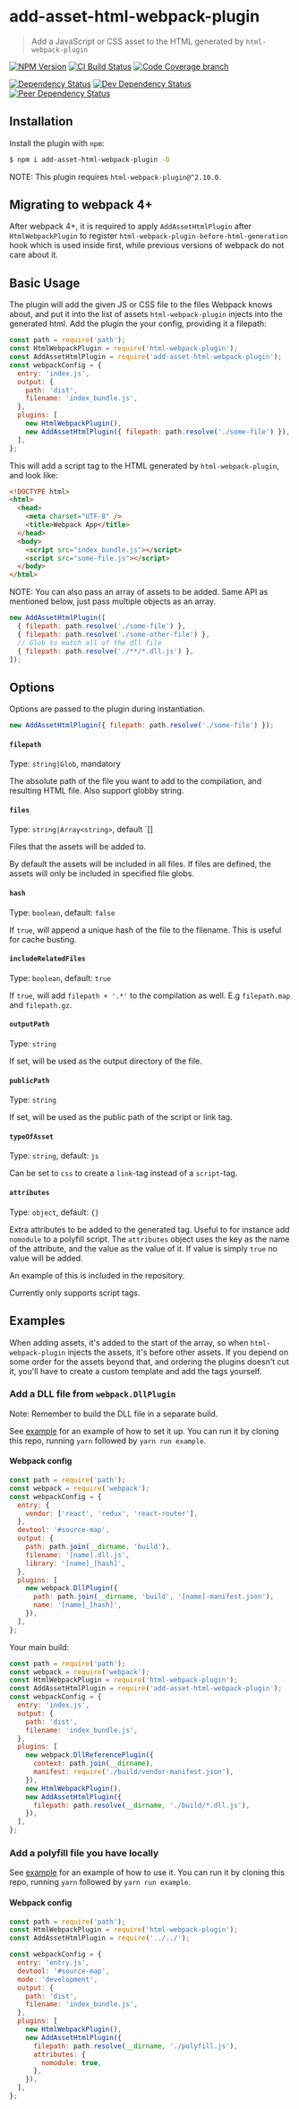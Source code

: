 # add-asset-html-webpack-plugin

> Add a JavaScript or CSS asset to the HTML generated by `html-webpack-plugin`

[![NPM Version][npm-image]][npm-url]
[![CI Build Status][gh-actions-image]][gh-actions-url]
[![Code Coverage branch][codecov-image]][codecov-url]

[![Dependency Status][david-image]][david-url]
[![Dev Dependency Status][david-dev-image]][david-dev-url]
[![Peer Dependency Status][david-peer-image]][david-peer-url]

## Installation

Install the plugin with `npm`:

```sh
$ npm i add-asset-html-webpack-plugin -D
```

NOTE: This plugin requires `html-webpack-plugin@^2.10.0`.

## Migrating to webpack 4+

After webpack 4+, it is required to apply `AddAssetHtmlPlugin` after
`HtmlWebpackPlugin` to register `html-webpack-plugin-before-html-generation`
hook which is used inside first, while previous versions of webpack do not care
about it.

## Basic Usage

The plugin will add the given JS or CSS file to the files Webpack knows about,
and put it into the list of assets `html-webpack-plugin` injects into the
generated html. Add the plugin the your config, providing it a filepath:

```js
const path = require('path');
const HtmlWebpackPlugin = require('html-webpack-plugin');
const AddAssetHtmlPlugin = require('add-asset-html-webpack-plugin');
const webpackConfig = {
  entry: 'index.js',
  output: {
    path: 'dist',
    filename: 'index_bundle.js',
  },
  plugins: [
    new HtmlWebpackPlugin(),
    new AddAssetHtmlPlugin({ filepath: path.resolve('./some-file') }),
  ],
};
```

This will add a script tag to the HTML generated by `html-webpack-plugin`, and
look like:

```html
<!DOCTYPE html>
<html>
  <head>
    <meta charset="UTF-8" />
    <title>Webpack App</title>
  </head>
  <body>
    <script src="index_bundle.js"></script>
    <script src="some-file.js"></script>
  </body>
</html>
```

NOTE: You can also pass an array of assets to be added. Same API as mentioned
below, just pass multiple objects as an array.

```js
new AddAssetHtmlPlugin([
  { filepath: path.resolve('./some-file') },
  { filepath: path.resolve('./some-other-file') },
  // Glob to match all of the dll file
  { filepath: path.resolve('./**/*.dll.js') },
]);
```

## Options

Options are passed to the plugin during instantiation.

```js
new AddAssetHtmlPlugin({ filepath: path.resolve('./some-file') });
```

#### `filepath`

Type: `string|Glob`, mandatory

The absolute path of the file you want to add to the compilation, and resulting
HTML file. Also support globby string.

#### `files`

Type: `string|Array<string>`, default `[]

Files that the assets will be added to.

By default the assets will be included in all files. If files are defined, the
assets will only be included in specified file globs.

#### `hash`

Type: `boolean`, default: `false`

If `true`, will append a unique hash of the file to the filename. This is useful
for cache busting.

#### `includeRelatedFiles`

Type: `boolean`, default: `true`

If `true`, will add `filepath + '.*'` to the compilation as well. E.g
`filepath.map` and `filepath.gz`.

#### `outputPath`

Type: `string`

If set, will be used as the output directory of the file.

#### `publicPath`

Type: `string`

If set, will be used as the public path of the script or link tag.

#### `typeOfAsset`

Type: `string`, default: `js`

Can be set to `css` to create a `link`-tag instead of a `script`-tag.

#### `attributes`

Type: `object`, default: `{}`

Extra attributes to be added to the generated tag. Useful to for instance add
`nomodule` to a polyfill script. The `attributes` object uses the key as the
name of the attribute, and the value as the value of it. If value is simply
`true` no value will be added.

An example of this is included in the repository.

Currently only supports script tags.

## Examples

When adding assets, it's added to the start of the array, so when
`html-webpack-plugin` injects the assets, it's before other assets. If you
depend on some order for the assets beyond that, and ordering the plugins
doesn't cut it, you'll have to create a custom template and add the tags
yourself.

### Add a DLL file from `webpack.DllPlugin`

Note: Remember to build the DLL file in a separate build.

See [example](example/dll/) for an example of how to set it up. You can run it
by cloning this repo, running `yarn` followed by `yarn run example`.

#### Webpack config

```js
const path = require('path');
const webpack = require('webpack');
const webpackConfig = {
  entry: {
    vendor: ['react', 'redux', 'react-router'],
  },
  devtool: '#source-map',
  output: {
    path: path.join(__dirname, 'build'),
    filename: '[name].dll.js',
    library: '[name]_[hash]',
  },
  plugins: [
    new webpack.DllPlugin({
      path: path.join(__dirname, 'build', '[name]-manifest.json'),
      name: '[name]_[hash]',
    }),
  ],
};
```

Your main build:

```js
const path = require('path');
const webpack = require('webpack');
const HtmlWebpackPlugin = require('html-webpack-plugin');
const AddAssetHtmlPlugin = require('add-asset-html-webpack-plugin');
const webpackConfig = {
  entry: 'index.js',
  output: {
    path: 'dist',
    filename: 'index_bundle.js',
  },
  plugins: [
    new webpack.DllReferencePlugin({
      context: path.join(__dirname),
      manifest: require('./build/vendor-manifest.json'),
    }),
    new HtmlWebpackPlugin(),
    new AddAssetHtmlPlugin({
      filepath: path.resolve(__dirname, './build/*.dll.js'),
    }),
  ],
};
```

### Add a polyfill file you have locally

See [example](example/polyfill/) for an example of how to use it. You can run it
by cloning this repo, running `yarn` followed by `yarn run example`.

#### Webpack config

```js
const path = require('path');
const HtmlWebpackPlugin = require('html-webpack-plugin');
const AddAssetHtmlPlugin = require('../../');

const webpackConfig = {
  entry: 'entry.js',
  devtool: '#source-map',
  mode: 'development',
  output: {
    path: 'dist',
    filename: 'index_bundle.js',
  },
  plugins: [
    new HtmlWebpackPlugin(),
    new AddAssetHtmlPlugin({
      filepath: path.resolve(__dirname, './polyfill.js'),
      attributes: {
        nomodule: true,
      },
    }),
  ],
};
```

[npm-url]: https://npmjs.org/package/add-asset-html-webpack-plugin
[npm-image]: https://img.shields.io/npm/v/add-asset-html-webpack-plugin.svg
[gh-actions-url]:
  https://github.com/SimenB/add-asset-html-webpack-plugin/actions/workflows/node.js.yml
[gh-actions-image]:
  https://github.com/SimenB/add-asset-html-webpack-plugin/actions/workflows/node.js.yml/badge.svg?branch=main
[codecov-url]: https://codecov.io/gh/SimenB/add-asset-html-webpack-plugin
[codecov-image]:
  https://img.shields.io/codecov/c/github/SimenB/add-asset-html-webpack-plugin/master.svg
[david-url]: https://david-dm.org/SimenB/add-asset-html-webpack-plugin
[david-image]:
  https://img.shields.io/david/SimenB/add-asset-html-webpack-plugin.svg
[david-dev-url]:
  https://david-dm.org/SimenB/add-asset-html-webpack-plugin?type=dev
[david-dev-image]:
  https://img.shields.io/david/dev/SimenB/add-asset-html-webpack-plugin.svg
[david-peer-url]:
  https://david-dm.org/SimenB/add-asset-html-webpack-plugin?type=peer
[david-peer-image]:
  https://img.shields.io/david/peer/SimenB/add-asset-html-webpack-plugin.svg
